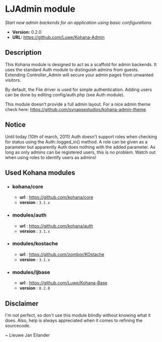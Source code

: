 # LJAdmin module

*Start new admin backends for an application using basic configurations*

- **Version:** 0.2.0
- **URL:** <https://github.com/Luwe/Kohana-Admin>

## Description

This Kohana module is designed to act as a scaffold for admin backends. It uses the standard Auth module to distinguish admins from guests. Extending Controller_Admin will secure your admin pages from unwanted visitors.

By default, the File driver is used for simple authentication. Adding users can be done by editing config/auth.php (see Auth module).

This module doesn't provide a full admin layout. For a nice admin theme check here: <https://github.com/synapsestudios/kohana-admin-theme>.

## Notice

Until today (10th of march, 2011) Auth doesn't support roles when checking for status using the Auth::logged_in() method. A role can be given as a parameter but apparently Auth does nothing with the added parameter. As long as only admins can be registered users, this is no problem. Watch out when using roles to identify users as admins!

## Used Kohana modules

- ### kohana/core
  - **url** : <https://github.com/kohana/core>
  - **version** : `3.1.x`
  
- ### modules/auth
	- **url** : <https://github.com/kohana/auth>
  - **version** : `3.1.x`
- ### modules/kostache
	- **url** : <https://github.com/zombor/KOstache>
  - **version** : `3.1.x`
- ### modules/ljbase
	- **url** : <https://github.com/Luwe/Kohana-Base>
  - **version** : `0.2.0`

## Disclaimer

I'm not perfect, so don't use this module blindly without knowing what it does. Also, help is always appreciated when it comes to refining the sourcecode.

~ Lieuwe Jan Eilander
